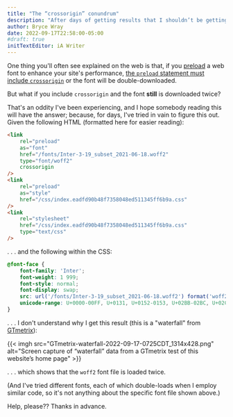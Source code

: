 ```yaml
---
title: "The “crossorigin” conundrum"
description: "After days of getting results that I shouldn’t be getting, I’m sending up an SOS to anyone who can set me straight."
author: Bryce Wray
date: 2022-09-17T22:58:00-05:00
#draft: true
initTextEditor: iA Writer
---
```


One thing you'll often see explained on the web is that, if you [preload](https://developer.mozilla.org/en-US/docs/Web/HTML/Link_types/preload) a web font to enhance your site's performance, [the `preload` statement must include `crossorigin`](https://developer.mozilla.org/en-US/docs/Web/HTML/Link_types/preload#cors-enabled_fetches) or the font will be double-downloaded.

But what if you include `crossorigin` and the font **still** is downloaded twice?

That's an oddity I've been experiencing, and I hope somebody reading this will have the answer; because, for days, I've tried in vain to figure this out. Given the following HTML (formatted here for easier reading):

```html
<link
	rel="preload"
	as="font"
	href="/fonts/Inter-3-19_subset_2021-06-18.woff2"
	type="font/woff2"
	crossorigin
/>
<link
	rel="preload"
	as="style"
	href="/css/index.eadfd90b48f7358048ed511345ff6b9a.css"
/>
<link
	rel="stylesheet"
	href="/css/index.eadfd90b48f7358048ed511345ff6b9a.css"
	type="text/css"
/>
```

. . . and the following within the CSS:

```css
@font-face {
	font-family: 'Inter';
	font-weight: 1 999;
	font-style: normal;
	font-display: swap;
	src: url('/fonts/Inter-3-19_subset_2021-06-18.woff2') format('woff2-variations'), url('/fonts/Inter-3-19_subset_2021-06-18.woff2') format('woff2');
	unicode-range: U+0000-00FF, U+0131, U+0152-0153, U+02BB-02BC, U+02C6, U+02DA, U+02DC, U+2000-206F, U+2074, U+20AC, U+2122, U+2191, U+2193, U+2212, U+2215, U+FEFF, U+FFFD;
}
```

. . . I don't understand why I get this result (this is a "waterfall" from [GTmetrix](https://gtmetrix.com)):

{{< imgh src="GTmetrix-waterfall-2022-09-17-0725CDT_1314x428.png" alt="Screen capture of “waterfall” data from a GTmetrix test of this website’s home page" >}}

. . . which shows that the `woff2` font file is loaded twice.

(And I've tried different fonts, each of which double-loads when I employ similar code, so it's not anything about the specific font file shown above.)

Help, please?? Thanks in advance.
